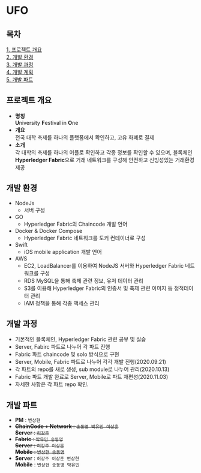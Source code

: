 # UFO

## 목차
[1. 프로젝트 개요](#프로젝트-개요)  
[2. 개발 환경](#개발환경)    
[3. 개발 과정](#개발과정)    
[4. 개발 계획](#개발계획)       
[5. 개발 파트](#개발파트) 

## 프로젝트 개요
* **명칭**  
**U**niversity **F**estival in **O**ne  
* **개요**  
전국 대학 축제를 하나의 플랫폼에서 확인하고, 고유 화폐로 결제
* **소개**   
각 대학의 축제를 하나의 어플로 확인하고 각종 정보를 확인할 수 있으며, 블록체인 **Hyperledger Fabric**으로 거래 네트워크를 구성해 안전하고 신빙성있는 거래환경 제공

## 개발 환경
* NodeJs    
    * 서버 구성
* GO
    * Hyperledger Fabric의 Chaincode 개발 언어
* Docker & Docker Compose
    * Hyperledger Fabric 네트워크를 도커 컨테이너로 구성
* Swift
    * iOS mobile application 개발 언어
* AWS
    * EC2, LoadBalancer를 이용하여 NodeJS 서버와 Hyperledger Fabric 네트워크를 구성
    * RDS MySQL을 통해 축제 관련 정보, 유저 데이터 관리
    * S3를 이용해 Hyperledger Fabric의 인증서 및 축제 관련 이미지 등 정적데이터 관리
    * IAM 정책을 통해 각종 액세스 관리

## 개발 과정
* 기본적인 블록체인, Hyperledger Fabric 관련 공부 및 실습
* Server, Fabirc 파트로 나누어 각 파트 진행
* Fabric 파트 chaincode 및 solo 방식으로 구현
* Server, Mobile, Fabric 파트로 나누어 각각 개발 진행(2020.09.21)
* 각 파트의 repo를 새로 생성, sub module로 나누어 관리(2020.10.13)
* Fabric 파트 개발 완료로 Server, Mobile로 파트 재편성(2020.11.03)
* 자세한 사항은 각 파트 repo 확인.

## 개발 파트
* __PM__ : `변상현`    
* ~~__ChainCode + Network__ : `송동명 박유민 이상훈`~~  
~~__Server__ : `허강주`~~
* ~~__Fabric__ : `박유민 송동명`~~  
~~__Server__ : `허강주 이상훈`~~   
~~__Mobile__ : `변상현 송동명`~~
* __Server__ : `허강주 이상훈 변상현`  
__Mobile__ : `변상현 송동명 박유민`




